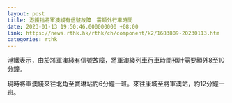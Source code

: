 ```yaml
---
layout: post
title: 港鐵指將軍澳綫有信號故障　需額外行車時間
date: 2023-01-13 19:50:46.000000000 +08:00
link: https://news.rthk.hk/rthk/ch/component/k2/1683809-20230113.htm
categories: rthk
---
```


港鐵表示，由於將軍澳綫有信號故障，將軍澳綫列車行車時間預計需要額外8至10分鐘。

現時將軍澳綫來往北角至寶琳站約6分鐘一班。來往康城至將軍澳站，約12分鐘一班。

